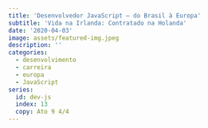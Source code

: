 ```yaml
---
title: 'Desenvolvedor JavaScript — do Brasil à Europa'
subtitle: 'Vida na Irlanda: Contratado na Holanda'
date: '2020-04-03'
image: assets/featured-img.jpeg
description: ''
categories:
  - desenvolvimento
  - carreira
  - europa
  - JavaScript
series:
  id: dev-js
  index: 13
  copy: Ato 9 4/4
---
```

